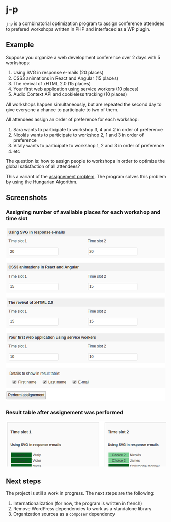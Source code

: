 # j-p
`j-p` is a combinatorial optimization program to assign conference attendees to
prefered workshops written in PHP and interfaced as a WP plugin.

## Example
Suppose you organize a web development conference over 2 days with 5 workshops:

1. Using SVG in response e-mails (20 places)
2. CSS3 animations in React and Angular (15 places)
3. The revival of xHTML 2.0 (15 places)
4. Your first web application using service workers (10 places)
5. Audio Context API and cookieless tracking (10 places)

All workshops happen simultaneously, but are repeated the second day to give
everyone a chance to participate to two of them.

All attendees assign an order of preference for each workshop:

1. Sara wants to participate to workshop 3, 4 and 2 in order of preference
2. Nicolás wants to participate to workshop 2, 1 and 3 in order of preference
3. Vitaly wants to participate to workshop 1, 2 and 3 in order of preference
4. etc

The question is: how to assign people to workshops in order to optimize the
global satisfaction of all attendees?

This a variant of the [assignement problem](https://en.wikipedia.org/wiki/Assignment_problem).
The program solves this problem by using the Hungarian Algorithm.

## Screenshots
### Assigning number of available places for each workshop and time slot
![Number of places per workshop and time slot](screenshots/assignement-table.png "Number of places per workshop and time slot")

### Result table after assignement was performed
![Result table after assignement](screenshots/result-table.png "Result table")

## Next steps
The project is still a work in progress. The next steps are the following:

1. Internationalization (for now, the program is written in french)
2. Remove WordPress dependencies to work as a standalone library 
3. Organization sources as a `composer` dependency